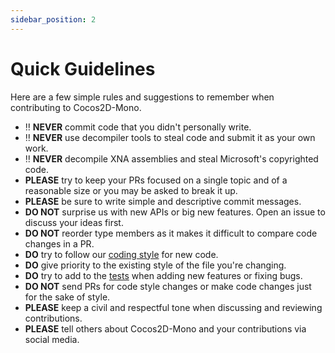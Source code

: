 ```yaml
---
sidebar_position: 2
---
```


# Quick Guidelines

Here are a few simple rules and suggestions to remember when contributing to Cocos2D-Mono.

- :bangbang: **NEVER** commit code that you didn't personally write.
- :bangbang: **NEVER** use decompiler tools to steal code and submit it as your own work.
- :bangbang: **NEVER** decompile XNA assemblies and steal Microsoft's copyrighted code.
- **PLEASE** try to keep your PRs focused on a single topic and of a reasonable size or you may be asked to break it up.
- **PLEASE** be sure to write simple and descriptive commit messages.
- **DO NOT** surprise us with new APIs or big new features. Open an issue to discuss your ideas first.
- **DO NOT** reorder type members as it makes it difficult to compare code changes in a PR.
- **DO** try to follow our [coding style](/docs/guides/contributing/code-guidelines.md) for new code.
- **DO** give priority to the existing style of the file you're changing.
- **DO** try to add to the [tests](https://github.com/brandmooffin/cocos2d-mono/tree/master/Tests) when adding new features or fixing bugs.
- **DO NOT** send PRs for code style changes or make code changes just for the sake of style.
- **PLEASE** keep a civil and respectful tone when discussing and reviewing contributions.
- **PLEASE** tell others about Cocos2D-Mono and your contributions via social media.
